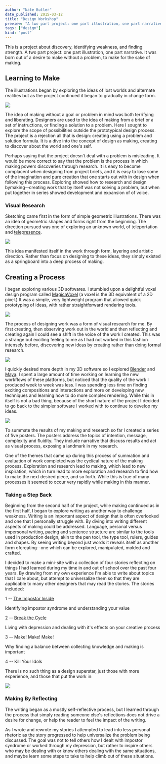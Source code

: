 ```yaml
---
author: "Nate Butler"
date_published: 2015-03-12
title: "Design Workshop"
preview: "A two part project: one part illustration, one part narrative. It was born out of a desire to make without a problem, to make for the sake of making."
tags: ["design"]
kind: "post"
---
```


This is a project about discovery, identifying weakness, and finding strength. A two part project: one part illustration, one part narrative. It was born out of a desire to make without a problem, to make for the sake of making.

## Learning to Make

The illustrations began by exploring the ideas of lost worlds and alternate realities but as the project continued it began to gradually in change form.

![](https://uploads-ssl.webflow.com/60453108a750bf32c24d79eb/604de9c7045b2871f8dd2937_3cad372114c195ca0b4b871146abe869f2b9c6c5-intro_quote.8b6ff64a31790288f1b061ccc4fe027a54591f84.jpeg)

The idea of making without a goal or problem in mind was both terrifying and liberating. Designers are used to the idea of making from a brief or a set of instructions, or finding a solution to a problem. Here I sought to explore the scope of possibilities outside the prototypical design process. The project is a rejection all that is design: creating using a problem and solution formula. It is a dive into the concept of design as making, creating to discover about the world and one's self.

Perhaps saying that the project doesn't deal with a problem is misleading. It would be more correct to say that the problem is the process in which making powers discoveries through research. It is easy to become complacent when designing from project briefs, and it is easy to lose some of the imagination and pure creation that one starts out with in design when following this process. Exploring showed how to research and design bymaking--creating work that by itself was not solving a problem, but when put together in series showed development and expansion of of voice.

### Visual Research

Sketching came first in the form of simple geometric illustrations. There was an idea of geometric shapes and forms right from the beginning. The direction pursued was one of exploring an unknown world, of teleportation and [telepresence](https://www.google.ca/webhp?sourceid=chrome-instant&ion=1&espv=2&ie=UTF-8#newwindow=1&q=define+telepresence).

![](https://uploads-ssl.webflow.com/60453108a750bf32c24d79eb/604de9e326e7a46c887a1f6d_1b5f46c97973dab91d5b86d136518cf8ca8e71cc-workshop_process_1.8b6ff64a31790288f1b061ccc4fe027a54591f84.png)

This idea manifested itself in the work through form, layering and artistic direction. Rather than focus on designing to these ideas, they simply existed as a springboard into a deep process of making.

## Creating a Process

I began exploring various 3D softwares. I stumbled upon a delightful voxel design program called [MagicaVoxel](https://ephtracy.github.io/) (a voxel is the 3D equivalent of a 2D pixel.) It was a simple, very lightweight program that allowed quick prototyping of ideas, with rather straightforward rendering tools.

![](https://uploads-ssl.webflow.com/60453108a750bf32c24d79eb/604dea0ef02e1e5b9a35ed5a_55ead82dee7cfe24bdaa6ff7affb0dceb4b8e8ef-workshop_process_2b_four.8b6ff64a31790288f1b061ccc4fe027a54591f84.png)

The process of designing work was a form of visual research for me. By first creating, then observing work out in the world and then reflecting and creating again I could see a shift in the voice of the work I created. This was a strange but exciting feeling to me as I had not worked in this fashion intensely before, discovering new ideas by creating rather than doing formal research.

![](https://uploads-ssl.webflow.com/60453108a750bf32c24d79eb/604dea2894532bee05ab0371_314537295b7dcdf0ed114acd530a129b4f51c83f-workshop_process_3.8b6ff64a31790288f1b061ccc4fe027a54591f84.png)

I quickly desired more depth in my 3D software so I explored [Blender](https://www.blender.org/) and [Maya](http://www.autodesk.com/products/maya/overview). I spent a large amount of time working on learning the new workflows of these platforms, but noticed that the quality of the work I produced week to week was less. I was spending less time on finding exciting compositions and interactions and more on developing new techniques and learning how to do more complex rendering. While this in itself is not a bad thing, because of the short nature of the project I decided to go back to the simpler software I worked with to continue to develop my ideas.

![](https://uploads-ssl.webflow.com/60453108a750bf32c24d79eb/604dea384fc50c0b5bd7715e_0307581492c202dfc6d39d47d2d5dd03794fbb17-workshop_semseter_1.8b6ff64a31790288f1b061ccc4fe027a54591f84.png)

To summate the results of my making and research so far I created a series of five posters. The posters address the topics of intention, message, complexity and fluidity. They include narrative that discuss results and act as visual process, exposing a landmark in my research.

One of the themes that came up during this process of summation and evaluation of work completed was the cyclical nature of the making process. Exploration and research lead to making, which lead to new inspiration, which in turn lead to more exploration and research to find how to make the next desired piece, and so forth. While this is true of many processes it seemed to occur very rapidly while making in this manner.

### Taking a Step Back

Beginning from the second half of the project, while making continued as in the first half, I began to explore writing as another way to challenge weakness. Writing is an important aspect of design that is often overlooked and one that I personally struggle with. By diving into writing different aspects of making could be addressed. Language, personal versus impersonal writing, pacing and sentence structure are similar to the tools used in production design, akin to the pen tool, the type tool, rulers, guides and shapes. By seeing writing beyond just words it reveals itself as another form ofcreating--one which can be explored, manipulated, molded and crafted.

I decided to make a mini-site with a collection of four stories reflecting on things I had learned during my time in and out of school over the past four years. By drawing from my own experience I'm able to write about topics that I care about, but attempt to universalize them so that they are applicable to many other designers that may read the stories. The stories included:

1 -- [The Impostor Inside](https://iamnbutler.medium.com/the-impostor-inside-551ab8014cc3)

Identifying impostor syndrome and understanding your value

2 -- [Break the Cycle](https://iamnbutler.medium.com/break-the-cycle-39d11a98146)

Living with depression and dealing with it's effects on your creative process

3 -- Make! Make! Make!

Why finding a balance between collecting knowledge and making is important

4 -- Kill Your Idols

There is no such thing as a design superstar, just those with more experience, and those that put the work in

![](https://uploads-ssl.webflow.com/60453108a750bf32c24d79eb/604dea7c0c8132119d3eeaaf_034824e6ec19ef9e776bf805abd6aaf93ddb38fc-workshop_writing_1.8b6ff64a31790288f1b061ccc4fe027a54591f84.jpeg)

### Making By Reflecting

The writing began as a mostly self-reflective process, but I learned through the process that simply reading someone else's reflections does not drive a desire for change, or help the reader to feel the impact of the writing.

As I wrote and rewrote my stories I attempted to lead into less personal rhetoric as the story progressed to help universalize the problem being discussed. The goal was not to tell others how I dealt with impostor syndrome or worked through my depression, but rather to inspire others who may be dealing with or know others dealing with the same situations, and maybe learn some steps to take to help climb out of these situations.
